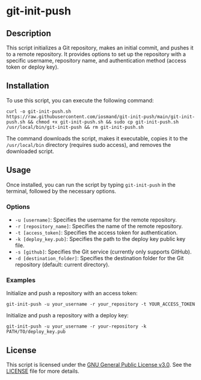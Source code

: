 # git-init-push

## Description

This script initializes a Git repository, makes an initial commit, and pushes it to a remote repository. It provides options to set up the repository with a specific username, repository name, and authentication method (access token or deploy key).

## Installation

To use this script, you can execute the following command:

    curl -o git-init-push.sh https://raw.githubusercontent.com/iosmand/git-init-push/main/git-init-push.sh && chmod +x git-init-push.sh && sudo cp git-init-push.sh /usr/local/bin/git-init-push && rm git-init-push.sh

The command downloads the script, makes it executable, copies it to the `/usr/local/bin` directory (requires sudo access), and removes the downloaded script.

## Usage

Once installed, you can run the script by typing `git-init-push` in the terminal, followed by the necessary options.

### Options

- `-u [username]`: Specifies the username for the remote repository.
- `-r [repository_name]`: Specifies the name of the remote repository.
- `-t [access_token]`: Specifies the access token for authentication.
- `-k [deploy_key.pub]`: Specifies the path to the deploy key public key file.
- `-s [github]`: Specifies the Git service (currently only supports GitHub).
- `-d [destination_folder]`: Specifies the destination folder for the Git repository (default: current directory).

### Examples

Initialize and push a repository with an access token:

    git-init-push -u your_username -r your_repository -t YOUR_ACCESS_TOKEN

Initialize and push a repository with a deploy key:

    git-init-push -u your_username -r your-repository -k PATH/TO/deploy_key.pub

## License

This script is licensed under the [GNU General Public License v3.0](https://www.gnu.org/licenses/gpl-3.0.en.html). See the [LICENSE](LICENSE) file for more details.
